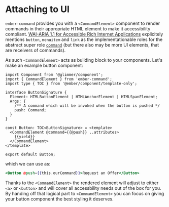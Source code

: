 # Attaching to UI

`ember-command` provides you with a `<CommandElement>` component to render
commands in their appropriate HTML element to make it accessibility compliant.
[WAI-ARIA 1.1 for Accessible Rich Internet
Applications](https://www.w3.org/TR/wai-aria-1.1) explicitely mentions
`button`, `menuitem` and `link` as the implementationable roles for the abstract
super role [`command`](https://www.w3.org/TR/wai-aria-1.1/#command) (but there
also may be more UI elements, that are receivers of commands).

As such `<CommandElement>` acts as building block to your components. Let's make
an example button component:

```gts
import Component from '@glimmer/component';
import { CommandElement } from 'ember-command';
import type { TOC } from '@ember/component/template-only';

interface ButtonSignature {
  Element: HTMLButtonElement | HTMLAnchorElement | HTMLSpanElement;
  Args: {
    /** A command which will be invoked when the button is pushed */
    push: Command;
  }
}

const Button: TOC<ButtonSignature> = <template>
  <CommandElement @command={{@push}} ..attributes>
    {{yield}}
  </CommandElement>
</template>

export default Button;
```

which we can use as:

```hbs
<Button @push={{this.ourCommand}}>Request an Offer</Button>
```

Thanks to the `<CommandElement>` the rendered element will adjust to either
`<a>` or `<button>` and will cover all accessbility needs out of the box for you.
By handing off that logical part to `<CommandElement>` you can focus on giving
your button component the best styling it deserves.
